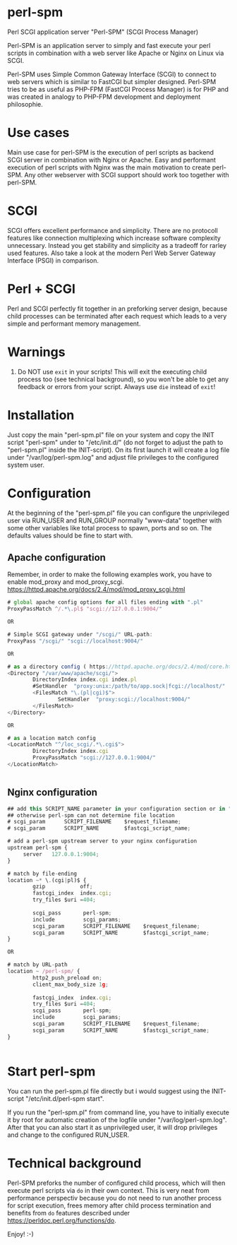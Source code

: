 # perl-spm
Perl SCGI application server "Perl-SPM" (SCGI Process Manager)

Perl-SPM is an application server to simply and fast execute your perl scripts in combination with a web server like Apache or Nginx on Linux via SCGI.

Perl-SPM uses Simple Common Gateway Interface (SCGI) to connect to web servers which is similar to FastCGI but simpler designed.
Perl-SPM tries to be as useful as PHP-FPM (FastCGI Process Manager) is for PHP and was created in analogy to PHP-FPM development and deployment philosophie.

# Use cases
Main use case for perl-SPM is the execution of perl scripts as backend SCGI server in combination with Nginx or Apache. 
Easy and performant execution of perl scripts with Nginx was the main motivation to create perl-SPM.
Any other webserver with SCGI support should work too together with perl-SPM.

# SCGI
SCGI offers excellent performance and simplicity. There are no protocoll features like connection multiplexing which increase software complexity unnecessary. Instead you get stability and simplicity as a tradeoff for rarley used features. 
Also take a look at the modern Perl Web Server Gateway Interface (PSGI) in comparison. 

# Perl + SCGI
Perl and SCGI perfectly fit together in an preforking server design, because child processes can be terminated after each request which leads to a very simple and performant memory management.

# Warnings
1. Do NOT use `exit` in your scripts! This will exit the executing child process too (see technical background), so you won't be able to get any feedback or errors from your script. Always use `die` instead of `exit`!

# Installation
Just copy the main "perl-spm.pl" file on your system and copy the INIT script "perl-spm" under to "/etc/init.d/" (do not forget to adjust the path to "perl-spm.pl" inside the INIT-script). On its first launch it will create a log file under "/var/log/perl-spm.log" and adjust file privileges to the configured system user.

# Configuration
At the beginning of the "perl-spm.pl" file you can configure the unprivileged user via RUN_USER and RUN_GROUP normally "www-data" together with some other variables like total process to spawn, ports and so on. The defaults values should be fine to start with.

## Apache configuration

Remember, in order to make the following examples work, you have to enable mod_proxy and mod_proxy_scgi.
https://httpd.apache.org/docs/2.4/mod/mod_proxy_scgi.html

```javascript
# global apache config options for all files ending with ".pl"
ProxyPassMatch ^/.*\.pl$ "scgi://127.0.0.1:9004/"

OR

# Simple SCGI gateway under "/scgi/" URL-path:
ProxyPass "/scgi/" "scgi://localhost:9004/"

OR

# as a directory config ( https://httpd.apache.org/docs/2.4/mod/core.html#sethandler )
<Directory "/var/www/apache/scgi/">
        DirectoryIndex index.cgi index.pl
        #SetHandler  "proxy:unix:/path/to/app.sock|fcgi://localhost/"
        <FilesMatch "\.(pl|cgi)$">
                SetHandler  "proxy:scgi://localhost:9004/"
        </FilesMatch>
</Directory>

OR

# as a location match config
<LocationMatch "^/loc_scgi/.*\.cgi$">
        DirectoryIndex index.cgi
        ProxyPassMatch "scgi://127.0.0.1:9004/"
</LocationMatch>



```

## Nginx configuration
```javascript
## add this SCRIPT_NAME parameter in your configuration section or in "scgi_params" config file
## otherwise perl-spm can not determine file location
# scgi_param      SCRIPT_FILENAME    $request_filename;
# scgi_param      SCRIPT_NAME        $fastcgi_script_name;

# add a perl-spm upstream server to your nginx configuration
upstream perl-spm {
     server   127.0.0.1:9004;
}

# match by file-ending
location ~* \.(cgi|pl)$ {
        gzip           off;
        fastcgi_index  index.cgi;
        try_files $uri =404;
                
        scgi_pass       perl-spm;
        include         scgi_params;
        scgi_param      SCRIPT_FILENAME    $request_filename;
        scgi_param      SCRIPT_NAME        $fastcgi_script_name;
}

OR 

# match by URL-path
location ~ /perl-spm/ {
        http2_push_preload on;
        client_max_body_size 1g;
               
        fastcgi_index  index.cgi;
        try_files $uri =404;
        scgi_pass       perl-spm;
        include         scgi_params;
        scgi_param      SCRIPT_FILENAME    $request_filename;
        scgi_param      SCRIPT_NAME        $fastcgi_script_name;
}



```

# Start perl-spm
You can run the perl-spm.pl file directly but i would suggest using the INIT-script "/etc/init.d/perl-spm start". 

If you run the "perl-spm.pl" from command line, you have to initially execute it by root for automatic creation of the logfile under "/var/log/perl-spm.log".
After that you can also start it as unprivileged user, it will drop privileges and change to the configured RUN_USER. 

# Technical background
Perl-SPM preforks the number of configured child process, which will then execute perl scripts via `do` in their own context. This is very neat from performance perspectiv because you do not need to run another process for script execution, frees memory after child process termination and benefits from `do` features described under https://perldoc.perl.org/functions/do.

Enjoy! :-)
